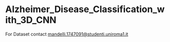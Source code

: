 # Alzheimer_Disease_Classification_with_3D_CNN

For Dataset contact mandelli.1747091@studenti.uniroma1.it
